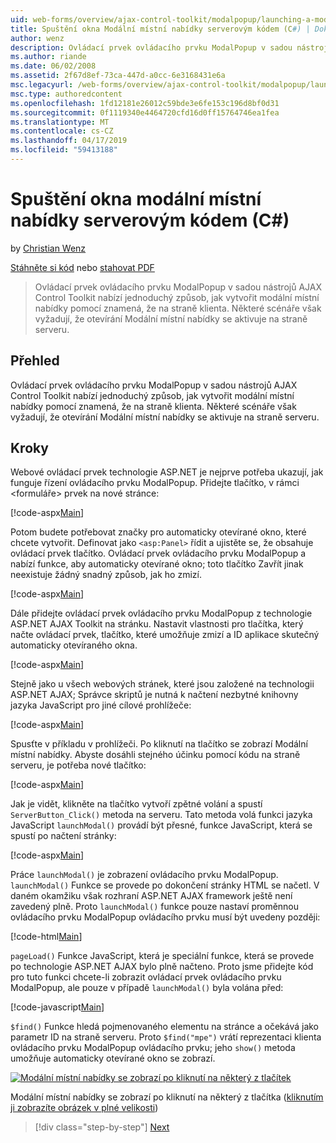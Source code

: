 ```yaml
---
uid: web-forms/overview/ajax-control-toolkit/modalpopup/launching-a-modal-popup-window-from-server-code-cs
title: Spuštění okna Modální místní nabídky serverovým kódem (C#) | Dokumentace Microsoftu
author: wenz
description: Ovládací prvek ovládacího prvku ModalPopup v sadou nástrojů AJAX Control Toolkit nabízí jednoduchý způsob, jak vytvořit modální místní nabídky pomocí znamená, že na straně klienta. Některé scénáře však vyžadují tento t...
ms.author: riande
ms.date: 06/02/2008
ms.assetid: 2f67d8ef-73ca-447d-a0cc-6e3168431e6a
msc.legacyurl: /web-forms/overview/ajax-control-toolkit/modalpopup/launching-a-modal-popup-window-from-server-code-cs
msc.type: authoredcontent
ms.openlocfilehash: 1fd12181e26012c59bde3e6fe153c196d8bf0d31
ms.sourcegitcommit: 0f1119340e4464720cfd16d0ff15764746ea1fea
ms.translationtype: MT
ms.contentlocale: cs-CZ
ms.lasthandoff: 04/17/2019
ms.locfileid: "59413188"
---
```

# <a name="launching-a-modal-popup-window-from-server-code-c"></a>Spuštění okna modální místní nabídky serverovým kódem (C#)

by [Christian Wenz](https://github.com/wenz)

[Stáhněte si kód](http://download.microsoft.com/download/2/4/0/24052038-f942-4336-905b-b60ae56f0dd5/ModalPopup1.cs.zip) nebo [stahovat PDF](http://download.microsoft.com/download/b/6/a/b6ae89ee-df69-4c87-9bfb-ad1eb2b23373/modalpopup1CS.pdf)

> Ovládací prvek ovládacího prvku ModalPopup v sadou nástrojů AJAX Control Toolkit nabízí jednoduchý způsob, jak vytvořit modální místní nabídky pomocí znamená, že na straně klienta. Některé scénáře však vyžadují, že otevírání Modální místní nabídky se aktivuje na straně serveru.


## <a name="overview"></a>Přehled

Ovládací prvek ovládacího prvku ModalPopup v sadou nástrojů AJAX Control Toolkit nabízí jednoduchý způsob, jak vytvořit modální místní nabídky pomocí znamená, že na straně klienta. Některé scénáře však vyžadují, že otevírání Modální místní nabídky se aktivuje na straně serveru.

## <a name="steps"></a>Kroky

Webové ovládací prvek technologie ASP.NET je nejprve potřeba ukazují, jak funguje řízení ovládacího prvku ModalPopup. Přidejte tlačítko, v rámci &lt;formuláře&gt; prvek na nové stránce:

[!code-aspx[Main](launching-a-modal-popup-window-from-server-code-cs/samples/sample1.aspx)]

Potom budete potřebovat značky pro automaticky otevírané okno, které chcete vytvořit. Definovat jako `<asp:Panel>` řídit a ujistěte se, že obsahuje ovládací prvek tlačítko. Ovládací prvek ovládacího prvku ModalPopup a nabízí funkce, aby automaticky otevírané okno; toto tlačítko Zavřít jinak neexistuje žádný snadný způsob, jak ho zmizí.

[!code-aspx[Main](launching-a-modal-popup-window-from-server-code-cs/samples/sample2.aspx)]

Dále přidejte ovládací prvek ovládacího prvku ModalPopup z technologie ASP.NET AJAX Toolkit na stránku. Nastavit vlastnosti pro tlačítka, který načte ovládací prvek, tlačítko, které umožňuje zmizí a ID aplikace skutečný automaticky otevíraného okna.

[!code-aspx[Main](launching-a-modal-popup-window-from-server-code-cs/samples/sample3.aspx)]

Stejně jako u všech webových stránek, které jsou založené na technologii ASP.NET AJAX; Správce skriptů je nutná k načtení nezbytné knihovny jazyka JavaScript pro jiné cílové prohlížeče:

[!code-aspx[Main](launching-a-modal-popup-window-from-server-code-cs/samples/sample4.aspx)]

Spusťte v příkladu v prohlížeči. Po kliknutí na tlačítko se zobrazí Modální místní nabídky. Abyste dosáhli stejného účinku pomocí kódu na straně serveru, je potřeba nové tlačítko:

[!code-aspx[Main](launching-a-modal-popup-window-from-server-code-cs/samples/sample5.aspx)]

Jak je vidět, klikněte na tlačítko vytvoří zpětné volání a spustí `ServerButton_Click()` metoda na serveru. Tato metoda volá funkci jazyka JavaScript `launchModal()` provádí být přesné, funkce JavaScript, která se spustí po načtení stránky:

[!code-aspx[Main](launching-a-modal-popup-window-from-server-code-cs/samples/sample6.aspx)]

Práce `launchModal()` je zobrazení ovládacího prvku ModalPopup. `launchModal()` Funkce se provede po dokončení stránky HTML se načetl. V daném okamžiku však rozhraní ASP.NET AJAX framework ještě není zavedený plně. Proto `launchModal()` funkce pouze nastaví proměnnou ovládacího prvku ModalPopup ovládacího prvku musí být uvedeny později:

[!code-html[Main](launching-a-modal-popup-window-from-server-code-cs/samples/sample7.html)]

`pageLoad()` Funkce JavaScript, která je speciální funkce, která se provede po technologie ASP.NET AJAX bylo plně načteno. Proto jsme přidejte kód pro tuto funkci chcete-li zobrazit ovládací prvek ovládacího prvku ModalPopup, ale pouze v případě `launchModal()` byla volána před:

[!code-javascript[Main](launching-a-modal-popup-window-from-server-code-cs/samples/sample8.js)]

`$find()` Funkce hledá pojmenovaného elementu na stránce a očekává jako parametr ID na straně serveru. Proto `$find("mpe")` vrátí reprezentaci klienta ovládacího prvku ModalPopup ovládacího prvku; jeho `show()` metoda umožňuje automaticky otevírané okno se zobrazí.


[![Modální místní nabídky se zobrazí po kliknutí na některý z tlačítek](launching-a-modal-popup-window-from-server-code-cs/_static/image2.png)](launching-a-modal-popup-window-from-server-code-cs/_static/image1.png)

Modální místní nabídky se zobrazí po kliknutí na některý z tlačítka ([kliknutím ji zobrazíte obrázek v plné velikosti](launching-a-modal-popup-window-from-server-code-cs/_static/image3.png))

> [!div class="step-by-step"]
> [Next](using-modalpopup-with-a-repeater-control-cs.md)
